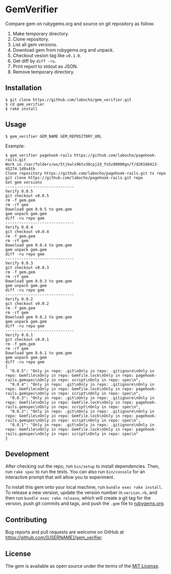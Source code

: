 # GemVerifier

Compare gem on rubygems.org and source on git repository as follow.

1. Make temporary directory.
2. Clone repository.
3. List all gem versions.
4. Download gem from rubygems.org and unpack.
5. Checkout vesion tag like `v0.1.0`.
6. Get diff by `diff -ru`.
7. Print report to stdout as JSON.
8. Remove temporary directory.

## Installation

    $ git clone https://github.com/labocho/gem_verifier.git
    $ cd gem_verifier
    $ rake install

## Usage

    $ gem_verifier GEM_NAME GEM_REPOSITORY_URL

Example:

    $ gem_verifier pagehook-rails https://github.com/labocho/pagehook-rails.git
    Work in /var/folders/wx/5tjkwlx96tx38cpj2d_fn5z80000gn/T/d20160413-45274-1d9s4th
    Clone repository https://github.com/labocho/pagehook-rails.git to repo
    git clone https://github.com/labocho/pagehook-rails.git repo
    Get gem versions
    ------------------------------
    Verify 0.0.5
    git checkout v0.0.5
    rm -f gem.gem
    rm -rf gem
    Download gem 0.0.5 to gem.gem
    gem unpack gem.gem
    diff -ru repo gem
    ------------------------------
    Verify 0.0.4
    git checkout v0.0.4
    rm -f gem.gem
    rm -rf gem
    Download gem 0.0.4 to gem.gem
    gem unpack gem.gem
    diff -ru repo gem
    ------------------------------
    Verify 0.0.3
    git checkout v0.0.3
    rm -f gem.gem
    rm -rf gem
    Download gem 0.0.3 to gem.gem
    gem unpack gem.gem
    diff -ru repo gem
    ------------------------------
    Verify 0.0.2
    git checkout v0.0.2
    rm -f gem.gem
    rm -rf gem
    Download gem 0.0.2 to gem.gem
    gem unpack gem.gem
    diff -ru repo gem
    ------------------------------
    Verify 0.0.1
    git checkout v0.0.1
    rm -f gem.gem
    rm -rf gem
    Download gem 0.0.1 to gem.gem
    gem unpack gem.gem
    diff -ru repo gem
    {
      "0.0.5": "Only in repo: .git\nOnly in repo: .gitignore\nOnly in repo: Gemfile\nOnly in repo: Gemfile.lock\nOnly in repo: pagehook-rails.gemspec\nOnly in repo: script\nOnly in repo: spec\n",
      "0.0.4": "Only in repo: .git\nOnly in repo: .gitignore\nOnly in repo: Gemfile\nOnly in repo: Gemfile.lock\nOnly in repo: pagehook-rails.gemspec\nOnly in repo: script\nOnly in repo: spec\n",
      "0.0.3": "Only in repo: .git\nOnly in repo: .gitignore\nOnly in repo: Gemfile\nOnly in repo: Gemfile.lock\nOnly in repo: pagehook-rails.gemspec\nOnly in repo: script\nOnly in repo: spec\n",
      "0.0.2": "Only in repo: .git\nOnly in repo: .gitignore\nOnly in repo: Gemfile\nOnly in repo: Gemfile.lock\nOnly in repo: pagehook-rails.gemspec\nOnly in repo: script\nOnly in repo: spec\n",
      "0.0.1": "Only in repo: .git\nOnly in repo: .gitignore\nOnly in repo: Gemfile\nOnly in repo: Gemfile.lock\nOnly in repo: pagehook-rails.gemspec\nOnly in repo: script\nOnly in repo: spec\n"
    }

## Development

After checking out the repo, run `bin/setup` to install dependencies. Then, run `rake spec` to run the tests. You can also run `bin/console` for an interactive prompt that will allow you to experiment.

To install this gem onto your local machine, run `bundle exec rake install`. To release a new version, update the version number in `version.rb`, and then run `bundle exec rake release`, which will create a git tag for the version, push git commits and tags, and push the `.gem` file to [rubygems.org](https://rubygems.org).

## Contributing

Bug reports and pull requests are welcome on GitHub at https://github.com/[USERNAME]/gem_verifier.


## License

The gem is available as open source under the terms of the [MIT License](http://opensource.org/licenses/MIT).


